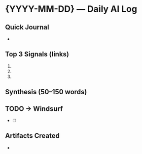# {YYYY-MM-DD} — Daily AI Log

## Quick Journal
-

## Top 3 Signals (links)
1.
2.
3.

## Synthesis (50–150 words)

## TODO → Windsurf
- [ ]

## Artifacts Created
-

